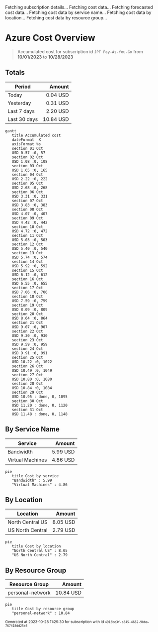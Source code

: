 Fetching subscription details...
Fetching cost data...
Fetching forecasted cost data...
Fetching cost data by service name...
Fetching cost data by location...
Fetching cost data by resource group...
# Azure Cost Overview

> Accumulated cost for subscription id `JPF Pay-As-You-Go` from **10/01/2023** to **10/28/2023**

## Totals

|Period|Amount|
|---|---:|
|Today|0.04 USD|
|Yesterday|0.31 USD|
|Last 7 days|2.20 USD|
|Last 30 days|10.84 USD|

```mermaid
gantt
   title Accumulated cost
   dateFormat  X
   axisFormat %s
   section 01 Oct
   USD 0.57 :0, 57
   section 02 Oct
   USD 1.08 :0, 108
   section 03 Oct
   USD 1.65 :0, 165
   section 04 Oct
   USD 2.22 :0, 222
   section 05 Oct
   USD 2.68 :0, 268
   section 06 Oct
   USD 3.31 :0, 331
   section 07 Oct
   USD 3.83 :0, 383
   section 08 Oct
   USD 4.07 :0, 407
   section 09 Oct
   USD 4.42 :0, 442
   section 10 Oct
   USD 4.72 :0, 472
   section 11 Oct
   USD 5.03 :0, 503
   section 12 Oct
   USD 5.40 :0, 540
   section 13 Oct
   USD 5.74 :0, 574
   section 14 Oct
   USD 5.92 :0, 592
   section 15 Oct
   USD 6.12 :0, 612
   section 16 Oct
   USD 6.55 :0, 655
   section 17 Oct
   USD 7.06 :0, 706
   section 18 Oct
   USD 7.59 :0, 759
   section 19 Oct
   USD 8.09 :0, 809
   section 20 Oct
   USD 8.64 :0, 864
   section 21 Oct
   USD 9.07 :0, 907
   section 22 Oct
   USD 9.30 :0, 930
   section 23 Oct
   USD 9.59 :0, 959
   section 24 Oct
   USD 9.91 :0, 991
   section 25 Oct
   USD 10.22 :0, 1022
   section 26 Oct
   USD 10.49 :0, 1049
   section 27 Oct
   USD 10.80 :0, 1080
   section 28 Oct
   USD 10.84 :0, 1084
   section 29 Oct
   USD 10.95 : done, 0, 1095
   section 30 Oct
   USD 11.20 : done, 0, 1120
   section 31 Oct
   USD 11.48 : done, 0, 1148
```

## By Service Name

|Service|Amount|
|---|---:|
|Bandwidth|5.99 USD|
|Virtual Machines|4.86 USD|

```mermaid
pie
   title Cost by service
   "Bandwidth" : 5.99
   "Virtual Machines" : 4.86
```

## By Location

|Location|Amount|
|---|---:|
|North Central US|8.05 USD|
|US North Central|2.79 USD|

```mermaid
pie
   title Cost by location
   "North Central US" : 8.05
   "US North Central" : 2.79
```

## By Resource Group

|Resource Group|Amount|
|---|---:|
|personal-network|10.84 USD|

```mermaid
pie
   title Cost by resource group
   "personal-network" : 10.84
```

<sup>Generated at 2023-10-28 11:29:30 for subscription with id `4913be3f-a345-4652-9bba-767418dd25e3`</sup>
